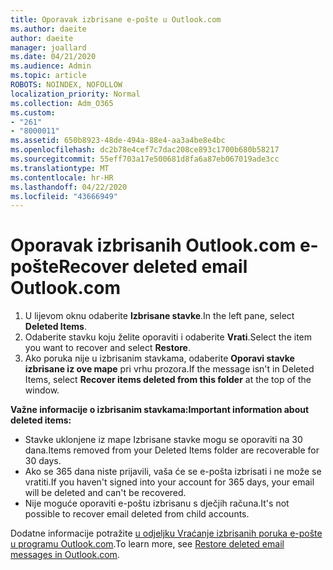 ```yaml
---
title: Oporavak izbrisane e-pošte u Outlook.com
ms.author: daeite
author: daeite
manager: joallard
ms.date: 04/21/2020
ms.audience: Admin
ms.topic: article
ROBOTS: NOINDEX, NOFOLLOW
localization_priority: Normal
ms.collection: Adm_O365
ms.custom:
- "261"
- "8000011"
ms.assetid: 650b8923-48de-494a-88e4-aa3a4be8e4bc
ms.openlocfilehash: dc2b78e4cef7c7dac208ce893c1700b680b58217
ms.sourcegitcommit: 55eff703a17e500681d8fa6a87eb067019ade3cc
ms.translationtype: MT
ms.contentlocale: hr-HR
ms.lasthandoff: 04/22/2020
ms.locfileid: "43666949"
---
```

# <a name="recover-deleted-email-outlookcom"></a><span data-ttu-id="74606-102">Oporavak izbrisanih Outlook.com e-pošte</span><span class="sxs-lookup"><span data-stu-id="74606-102">Recover deleted email Outlook.com</span></span>

1. <span data-ttu-id="74606-103">U lijevom oknu odaberite **Izbrisane stavke**.</span><span class="sxs-lookup"><span data-stu-id="74606-103">In the left pane, select **Deleted Items**.</span></span>
2. <span data-ttu-id="74606-104">Odaberite stavku koju želite oporaviti i odaberite **Vrati**.</span><span class="sxs-lookup"><span data-stu-id="74606-104">Select the item you want to recover and select **Restore**.</span></span>
3. <span data-ttu-id="74606-105">Ako poruka nije u izbrisanim stavkama, odaberite **Oporavi stavke izbrisane iz ove mape** pri vrhu prozora.</span><span class="sxs-lookup"><span data-stu-id="74606-105">If the message isn't in Deleted Items, select **Recover items deleted from this folder** at the top of the window.</span></span>

 <span data-ttu-id="74606-106">**Važne informacije o izbrisanim stavkama:**</span><span class="sxs-lookup"><span data-stu-id="74606-106">**Important information about deleted items:**</span></span>
  
- <span data-ttu-id="74606-107">Stavke uklonjene iz mape Izbrisane stavke mogu se oporaviti na 30 dana.</span><span class="sxs-lookup"><span data-stu-id="74606-107">Items removed from your Deleted Items folder are recoverable for 30 days.</span></span>
- <span data-ttu-id="74606-108">Ako se 365 dana niste prijavili, vaša će se e-pošta izbrisati i ne može se vratiti.</span><span class="sxs-lookup"><span data-stu-id="74606-108">If you haven't signed into your account for 365 days, your email will be deleted and can't be recovered.</span></span>
- <span data-ttu-id="74606-109">Nije moguće oporaviti e-poštu izbrisanu s dječjih računa.</span><span class="sxs-lookup"><span data-stu-id="74606-109">It's not possible to recover email deleted from child accounts.</span></span>

<span data-ttu-id="74606-110">Dodatne informacije potražite [u odjeljku Vraćanje izbrisanih poruka e-pošte u programu Outlook.com](https://support.office.com/article/cf06ab1b-ae0b-418c-a4d9-4e895f83ed50?wt.mc_id=Office_Outlook_com_Alchemy).</span><span class="sxs-lookup"><span data-stu-id="74606-110">To learn more, see [Restore deleted email messages in Outlook.com](https://support.office.com/article/cf06ab1b-ae0b-418c-a4d9-4e895f83ed50?wt.mc_id=Office_Outlook_com_Alchemy).</span></span>